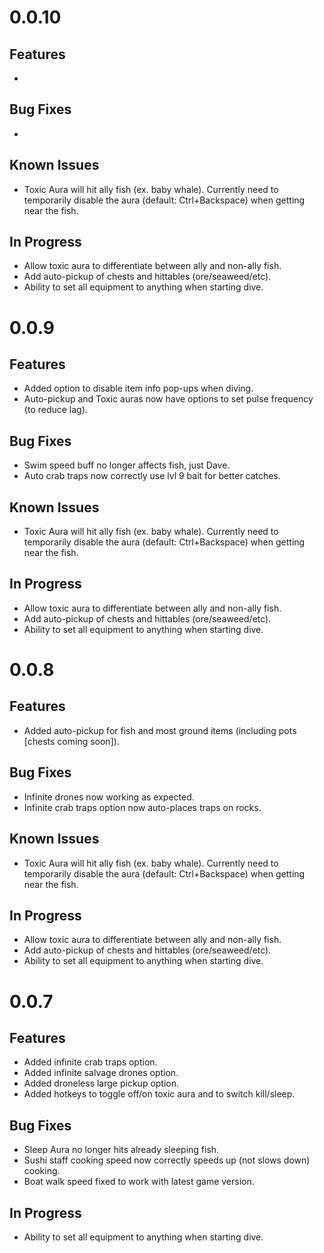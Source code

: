 ﻿# 0.0.10

## Features
- 

## Bug Fixes
- 

## Known Issues
- Toxic Aura will hit ally fish (ex. baby whale).  Currently need to temporarily disable the aura (default: Ctrl+Backspace) when getting near the fish.

## In Progress
- Allow toxic aura to differentiate between ally and non-ally fish.
- Add auto-pickup of chests and hittables (ore/seaweed/etc).
- Ability to set all equipment to anything when starting dive.


# 0.0.9

## Features
- Added option to disable item info pop-ups when diving.
- Auto-pickup and Toxic auras now have options to set pulse frequency (to reduce lag).

## Bug Fixes
- Swim speed buff no longer affects fish, just Dave.
- Auto crab traps now correctly use lvl 9 bait for better catches.

## Known Issues
- Toxic Aura will hit ally fish (ex. baby whale).  Currently need to temporarily disable the aura (default: Ctrl+Backspace) when getting near the fish.

## In Progress
- Allow toxic aura to differentiate between ally and non-ally fish.
- Add auto-pickup of chests and hittables (ore/seaweed/etc).
- Ability to set all equipment to anything when starting dive.


# 0.0.8

## Features
- Added auto-pickup for fish and most ground items (including pots [chests coming soon]).

## Bug Fixes
- Infinite drones now working as expected.
- Infinite crab traps option now auto-places traps on rocks.

## Known Issues
- Toxic Aura will hit ally fish (ex. baby whale).  Currently need to temporarily disable the aura (default: Ctrl+Backspace) when getting near the fish.

## In Progress
- Allow toxic aura to differentiate between ally and non-ally fish.
- Add auto-pickup of chests and hittables (ore/seaweed/etc).
- Ability to set all equipment to anything when starting dive.


# 0.0.7

## Features
- Added infinite crab traps option.
- Added infinite salvage drones option.
- Added droneless large pickup option.
- Added hotkeys to toggle off/on toxic aura and to switch kill/sleep.

## Bug Fixes
- Sleep Aura no longer hits already sleeping fish.
- Sushi staff cooking speed now correctly speeds up (not slows down) cooking.
- Boat walk speed fixed to work with latest game version.

## In Progress
- Ability to set all equipment to anything when starting dive.